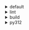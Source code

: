 <details>
<summary>default</summary>

|Platform|Dependency|Before|After|Package|
|-:|-|-|-|-|
|win-64|**ordered_enum**|0.0.8|0.0.9|conda|
||**pydantic**|2.7.1|2.7.4|conda|
||**pytest**|8.2.1|8.2.2|conda|
||ca-certificates|2024.2.2|2024.6.2|conda|
||libsqlite|3.45.3|3.46.0|conda|
||libzlib|1.2.13|1.3.1|conda|
||packaging|24.0|24.1|conda|
||typing-extensions|4.11.0|4.12.2|conda|
||typing_extensions|4.11.0|4.12.2|conda|
||vc14_runtime|14.38.33135|14.40.33810|conda|
||vs2015_runtime|14.38.33135|14.40.33810|conda|
||zipp|3.17.0|3.19.2|conda|
||openssl|3.3.0|3.3.1|conda|
||pydantic-core|2.18.2|2.18.4|conda|
||vc|ha32ba9b_20|h8a93ad2_20|conda|
|osx-arm64|**ordered_enum**|0.0.8|0.0.9|conda|
||**pydantic**|2.7.1|2.7.4|conda|
||**pytest**|8.2.1|8.2.2|conda|
||**py-rattler**|py312h1a1520d_0|py312had01cb0_0|conda|
||ca-certificates|2024.2.2|2024.6.2|conda|
||libsqlite|3.45.3|3.46.0|conda|
||libzlib|1.2.13|1.3.1|conda|
||packaging|24.0|24.1|conda|
||typing-extensions|4.11.0|4.12.2|conda|
||typing_extensions|4.11.0|4.12.2|conda|
||zipp|3.17.0|3.19.2|conda|
||openssl|3.3.0|3.3.1|conda|
||pydantic-core|2.18.2|2.18.4|conda|
|linux-64|**ordered_enum**|0.0.8|0.0.9|conda|
||**pydantic**|2.7.1|2.7.4|conda|
||**pytest**|8.2.1|8.2.2|conda|
||ca-certificates|2024.2.2|2024.6.2|conda|
||libsqlite|3.45.3|3.46.0|conda|
||libzlib|1.2.13|1.3.1|conda|
||packaging|24.0|24.1|conda|
||typing-extensions|4.11.0|4.12.2|conda|
||typing_extensions|4.11.0|4.12.2|conda|
||zipp|3.17.0|3.19.2|conda|
||openssl|3.3.0|3.3.1|conda|
||pydantic-core|2.18.2|2.18.4|conda|
||ld_impl_linux-64|hf3520f5_1|hf3520f5_4|conda|
||libgcc-ng|h77fa898_7|h77fa898_9|conda|
||libgomp|h77fa898_7|h77fa898_9|conda|

</details>

<details>
<summary>lint</summary>

|Platform|Dependency|Before|After|Package|
|-:|-|-|-|-|
|win-64|**typos**|1.21.0|1.22.7|conda|
||**ruff**|0.4.4|0.4.9|conda|
||ca-certificates|2024.2.2|2024.6.2|conda|
||filelock|3.14.0|3.15.1|conda|
||libsqlite|3.45.3|3.46.0|conda|
||libzlib|1.2.13|1.3.1|conda|
||nodeenv|1.8.0|1.9.1|conda|
||vc14_runtime|14.38.33135|14.40.33810|conda|
||vs2015_runtime|14.38.33135|14.40.33810|conda|
||openssl|3.3.0|3.3.1|conda|
||vc|ha32ba9b_20|h8a93ad2_20|conda|
|osx-arm64|**typos**|1.21.0|1.22.7|conda|
||**ruff**|0.4.4|0.4.9|conda|
||ca-certificates|2024.2.2|2024.6.2|conda|
||filelock|3.14.0|3.15.1|conda|
||libsqlite|3.45.3|3.46.0|conda|
||libzlib|1.2.13|1.3.1|conda|
||nodeenv|1.8.0|1.9.1|conda|
||openssl|3.3.0|3.3.1|conda|
|linux-64|**typos**|1.21.0|1.22.7|conda|
||**ruff**|0.4.4|0.4.9|conda|
||ca-certificates|2024.2.2|2024.6.2|conda|
||filelock|3.14.0|3.15.1|conda|
||libsqlite|3.45.3|3.46.0|conda|
||libzlib|1.2.13|1.3.1|conda|
||nodeenv|1.8.0|1.9.1|conda|
||openssl|3.3.0|3.3.1|conda|
||ld_impl_linux-64|hf3520f5_1|hf3520f5_4|conda|
||libgcc-ng|h77fa898_7|h77fa898_9|conda|
||libgomp|h77fa898_7|h77fa898_9|conda|
||libstdcxx-ng|hc0a3c3a_7|hc0a3c3a_9|conda|

</details>

<details>
<summary>build</summary>

|Platform|Dependency|Before|After|Package|
|-:|-|-|-|-|
|win-64|**ordered_enum**|0.0.8|0.0.9|conda|
||**pydantic**|2.7.1|2.7.4|conda|
||ca-certificates|2024.2.2|2024.6.2|conda|
||certifi|2024.2.2|2024.6.2|conda|
||libsqlite|3.45.3|3.46.0|conda|
||libzlib|1.2.13|1.3.1|conda|
||more-itertools|10.2.0|10.3.0|conda|
||packaging|24.0|24.1|conda|
||pkginfo|1.10.0|1.11.1|conda|
||typing-extensions|4.11.0|4.12.2|conda|
||typing_extensions|4.11.0|4.12.2|conda|
||vc14_runtime|14.38.33135|14.40.33810|conda|
||vs2015_runtime|14.38.33135|14.40.33810|conda|
||zipp|3.17.0|3.19.2|conda|
||openssl|3.3.0|3.3.1|conda|
||pydantic-core|2.18.2|2.18.4|conda|
||requests|2.32.2|2.32.3|conda|
||vc|ha32ba9b_20|h8a93ad2_20|conda|
|osx-arm64|**ordered_enum**|0.0.8|0.0.9|conda|
||**pydantic**|2.7.1|2.7.4|conda|
||ca-certificates|2024.2.2|2024.6.2|conda|
||certifi|2024.2.2|2024.6.2|conda|
||libsqlite|3.45.3|3.46.0|conda|
||libzlib|1.2.13|1.3.1|conda|
||more-itertools|10.2.0|10.3.0|conda|
||packaging|24.0|24.1|conda|
||pkginfo|1.10.0|1.11.1|conda|
||typing-extensions|4.11.0|4.12.2|conda|
||typing_extensions|4.11.0|4.12.2|conda|
||zipp|3.17.0|3.19.2|conda|
||openssl|3.3.0|3.3.1|conda|
||pydantic-core|2.18.2|2.18.4|conda|
||requests|2.32.2|2.32.3|conda|
|linux-64|**ordered_enum**|0.0.8|0.0.9|conda|
||**pydantic**|2.7.1|2.7.4|conda|
||ca-certificates|2024.2.2|2024.6.2|conda|
||certifi|2024.2.2|2024.6.2|conda|
||libsqlite|3.45.3|3.46.0|conda|
||libzlib|1.2.13|1.3.1|conda|
||more-itertools|10.2.0|10.3.0|conda|
||packaging|24.0|24.1|conda|
||pkginfo|1.10.0|1.11.1|conda|
||typing-extensions|4.11.0|4.12.2|conda|
||typing_extensions|4.11.0|4.12.2|conda|
||zipp|3.17.0|3.19.2|conda|
||cryptography|42.0.7|42.0.8|conda|
||openssl|3.3.0|3.3.1|conda|
||pydantic-core|2.18.2|2.18.4|conda|
||requests|2.32.2|2.32.3|conda|
||ld_impl_linux-64|hf3520f5_1|hf3520f5_4|conda|
||libgcc-ng|h77fa898_7|h77fa898_9|conda|
||libgomp|h77fa898_7|h77fa898_9|conda|
||libstdcxx-ng|hc0a3c3a_7|hc0a3c3a_9|conda|

</details>

<details>
<summary>py312</summary>

|Platform|Dependency|Before|After|Package|
|-:|-|-|-|-|
|linux-64|**ordered_enum**|0.0.8|0.0.9|conda|
||**pydantic**|2.7.1|2.7.4|conda|
||**pytest**|8.2.1|8.2.2|conda|
||ca-certificates|2024.2.2|2024.6.2|conda|
||libsqlite|3.45.3|3.46.0|conda|
||libzlib|1.2.13|1.3.1|conda|
||packaging|24.0|24.1|conda|
||typing-extensions|4.11.0|4.12.2|conda|
||typing_extensions|4.11.0|4.12.2|conda|
||zipp|3.17.0|3.19.2|conda|
||openssl|3.3.0|3.3.1|conda|
||pydantic-core|2.18.2|2.18.4|conda|
||ld_impl_linux-64|hf3520f5_1|hf3520f5_4|conda|
||libgcc-ng|h77fa898_7|h77fa898_9|conda|
||libgomp|h77fa898_7|h77fa898_9|conda|
|osx-arm64|**ordered_enum**|0.0.8|0.0.9|conda|
||**pydantic**|2.7.1|2.7.4|conda|
||**pytest**|8.2.1|8.2.2|conda|
||**py-rattler**|py312h1a1520d_0|py312had01cb0_0|conda|
||ca-certificates|2024.2.2|2024.6.2|conda|
||libsqlite|3.45.3|3.46.0|conda|
||libzlib|1.2.13|1.3.1|conda|
||packaging|24.0|24.1|conda|
||typing-extensions|4.11.0|4.12.2|conda|
||typing_extensions|4.11.0|4.12.2|conda|
||zipp|3.17.0|3.19.2|conda|
||openssl|3.3.0|3.3.1|conda|
||pydantic-core|2.18.2|2.18.4|conda|
|win-64|**ordered_enum**|0.0.8|0.0.9|conda|
||**pydantic**|2.7.1|2.7.4|conda|
||**pytest**|8.2.1|8.2.2|conda|
||ca-certificates|2024.2.2|2024.6.2|conda|
||libsqlite|3.45.3|3.46.0|conda|
||libzlib|1.2.13|1.3.1|conda|
||packaging|24.0|24.1|conda|
||typing-extensions|4.11.0|4.12.2|conda|
||typing_extensions|4.11.0|4.12.2|conda|
||vc14_runtime|14.38.33135|14.40.33810|conda|
||vs2015_runtime|14.38.33135|14.40.33810|conda|
||zipp|3.17.0|3.19.2|conda|
||openssl|3.3.0|3.3.1|conda|
||pydantic-core|2.18.2|2.18.4|conda|
||vc|ha32ba9b_20|h8a93ad2_20|conda|

</details>

[^1]: *Cursive* means explicit dependency.
[^2]: Dependency got downgraded.
